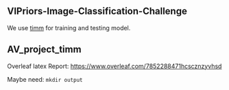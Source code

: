 ## VIPriors-Image-Classification-Challenge

We use [timm](https://github.com/rwightman/pytorch-image-models) for training and testing model.

## AV_project_timm

Overleaf latex Report: https://www.overleaf.com/7852288471hcscznzyvhsd


Maybe need: ```mkdir output```
